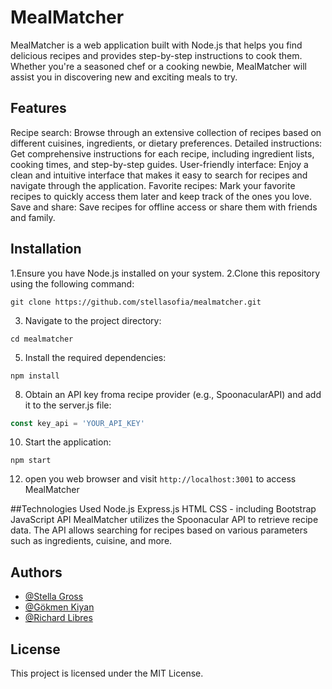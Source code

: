 # MealMatcher

MealMatcher is a web application built with Node.js that helps you find delicious recipes and provides step-by-step instructions to cook them. Whether you're a seasoned chef or a cooking newbie, MealMatcher will assist you in discovering new and exciting meals to try.

## Features
Recipe search: Browse through an extensive collection of recipes based on different cuisines, ingredients, or dietary preferences.
Detailed instructions: Get comprehensive instructions for each recipe, including ingredient lists, cooking times, and step-by-step guides.
User-friendly interface: Enjoy a clean and intuitive interface that makes it easy to search for recipes and navigate through the application.
Favorite recipes: Mark your favorite recipes to quickly access them later and keep track of the ones you love.
Save and share: Save recipes for offline access or share them with friends and family.

## Installation

1.Ensure you have Node.js installed on your system.
2.Clone this repository using the following command:
```git
git clone https://github.com/stellasofia/mealmatcher.git
```

3. Navigate to the project directory:
```git
cd mealmatcher
```
5. Install the required dependencies:
```npm
npm install
```
8. Obtain an API key froma  recipe provider (e.g., SpoonacularAPI) and add it to the server.js file:
```javascript
const key_api = 'YOUR_API_KEY'
```

10. Start the application:
```npm
npm start
```

12. open you web browser and visit `http://localhost:3001` to access MealMatcher

##Technologies Used
Node.js
Express.js
HTML
CSS - including Bootstrap
JavaScript
API
MealMatcher utilizes the Spoonacular API to retrieve recipe data. The API allows searching for recipes based on various parameters such as ingredients, cuisine, and more.

## Authors

- [@Stella Gross](https://github.com/GoekmenKiyan)
- [@Gökmen Kiyan](https://github.com/stellasofia)
- [@Richard Libres](https://github.com/bjugoy)


## License
This project is licensed under the MIT License.
